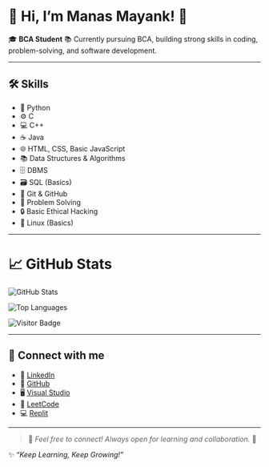 # 👋 Hi, I’m Manas Mayank! 🚀

🎓 **BCA Student**
📚 Currently pursuing BCA, building strong skills in coding, problem-solving, and software development.

---

## 🛠️ Skills
- 🐍 Python
- ⚙️ C
- 💻 C++
- ☕ Java
- 🌐 HTML, CSS, Basic JavaScript
- 📚 Data Structures & Algorithms
- 🗄️ DBMS
- 🗃️ SQL (Basics)
- 🔧 Git & GitHub
- 🧩 Problem Solving
- 🔒 Basic Ethical Hacking
- 🐧 Linux (Basics)

---

# 📈 GitHub Stats
![GitHub Stats](https://github-readme-stats.vercel.app/api?username=manasmayank07&show_icons=true&theme=radical)

![Top Languages](https://github-readme-stats.vercel.app/api/top-langs/?username=manasmayank07&layout=compact&theme=radical)

![Visitor Badge](https://komarev.com/ghpvc/?username=manasmayank07&label=Profile%20views&color=0e75b6&style=flat)

---

## 🔗 Connect with me
- 🔗 [LinkedIn](https://www.linkedin.com/in/your-linkedin-username)
- 🐙 [GitHub](https://github.com/manasmayank76)
- 🖥️ [Visual Studio](https://visualstudio.microsoft.com/)
- 🧩 [LeetCode](https://leetcode.com/your-leetcode-username)
- 💻 [Replit](https://replit.com/@your-replit-username)

---

> 💌 *Feel free to connect! Always open for learning and collaboration.* 🚀

✨ *“Keep Learning, Keep Growing!”*



